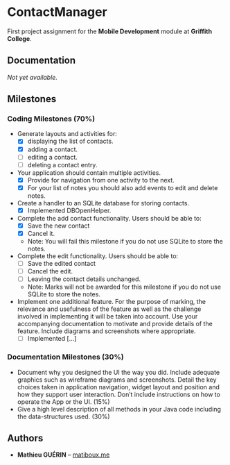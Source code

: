 # ContactManager

First project assignment for the **Mobile Development** module at **Griffith College**.


## Documentation

_Not yet available._


## Milestones

### Coding Milestones (70%)

- Generate layouts and activities for:
  - [x] displaying the list of contacts.
  - [x] adding a contact.
  - [ ] editing a contact.
  - [ ] deleting a contact entry.
- Your application should contain multiple activities.
  - [x] Provide for navigation from one activity to the next.
  - [x] For your list of notes you should also add events to edit and delete notes.
- Create a handler to an SQLite database for storing contacts.
  - [x] Implemented DBOpenHelper.
- Complete the add contact functionality. Users should be able to:
  - [x] Save the new contact
  - [x] Cancel it.
  - Note: You will fail this milestone if you do not use SQLite to store the notes.
- Complete the edit functionality. Users should be able to:
  - [ ] Save the edited contact
  - [ ] Cancel the edit.
  - [ ] Leaving the contact details unchanged.
  - Note: Marks will not be awarded for this milestone if you do not use SQLite to store the notes.
- Implement one additional feature. For the purpose of marking, the relevance and usefulness of
  the feature as well as the challenge involved in implementing it will be taken into account. Use your
  accompanying documentation to motivate and provide details of the feature. Include diagrams and
  screenshots where appropriate.
  - [ ] Implemented [...]

### Documentation Milestones (30%)

- Document why you designed the UI the way you did. Include adequate graphics such as
  wireframe diagrams and screenshots. Detail the key choices taken in application navigation, widget
  layout and position and how they support user interaction. Don’t include instructions on how to
  operate the App or the UI. (15%)
- Give a high level description of all methods in your Java code including the data-structures used. (30%)


## Authors

- **Mathieu GUÉRIN** – [matiboux.me](https://matiboux.me/)
